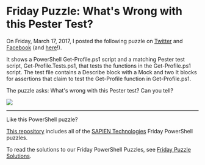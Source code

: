 # Friday Puzzle: What's Wrong with this Pester Test?

On Friday, March 17, 2017, I posted the following puzzle on [Twitter](https://twitter.com/juneb_get_help/status/842734146669559810) and [Facebook](https://www.facebook.com/SAPIENTech/posts/10154395256272283) (and [here](https://www.facebook.com/groups/powershell/permalink/1383272985064209/)!).

It shows a PowerShell Get-Profile.ps1 script and a matching Pester test script, Get-Profile.Tests.ps1, that tests the functions in the Get-Profile.ps1 script. The test file contains a Describe block with a Mock and two It blocks for assertions that claim to test the Get-Profile function in Get-Profile.ps1.

The puzzle asks: What's wrong with this Pester test? Can you tell? 

![](https://pbs.twimg.com/media/C7H-J7XU0AEcxWL.jpg:large)

<!---
Read the solution: Friday Puzzle: [Why doesn't Verbose work?](https://www.sapien.com/blog/?p=13376) 
-->

----------
Like this PowerShell puzzle?

[This repository](https://github.com/SAPIENTechnologies/FridayPowerShellPuzzle) includes all of the [SAPIEN Technologies](https://sapien.com/blog) Friday PowerShell puzzles. 

To read the solutions to our Friday PowerShell Puzzles, see [Friday Puzzle Solutions](https://www.sapien.com/blog/topics/puzzle/). 